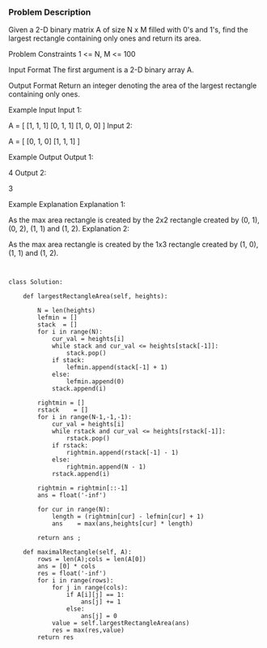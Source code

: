### Problem Description

Given a 2-D binary matrix A of size N x M filled with 0's and 1's, find the largest rectangle containing only ones and return its area.



Problem Constraints
1 <= N, M <= 100



Input Format
The first argument is a 2-D binary array A.



Output Format
Return an integer denoting the area of the largest rectangle containing only ones.



Example Input
Input 1:

 A = [
       [1, 1, 1]
       [0, 1, 1]
       [1, 0, 0] 
     ]
Input 2:

 A = [
       [0, 1, 0]
       [1, 1, 1]
     ] 


Example Output
Output 1:

 4
Output 2:

 3


Example Explanation
Explanation 1:

 As the max area rectangle is created by the 2x2 rectangle created by (0, 1), (0, 2), (1, 1) and (1, 2).
Explanation 2:

 As the max area rectangle is created by the 1x3 rectangle created by (1, 0), (1, 1) and (1, 2).


```


class Solution:

    def largestRectangleArea(self, heights):

        N = len(heights)
        lefmin = []
        stack  = []
        for i in range(N):
            cur_val = heights[i]
            while stack and cur_val <= heights[stack[-1]]:
                stack.pop()
            if stack:
                lefmin.append(stack[-1] + 1)
            else:
                lefmin.append(0)
            stack.append(i)
            
        rightmin = []
        rstack    = []
        for i in range(N-1,-1,-1):
            cur_val = heights[i]
            while rstack and cur_val <= heights[rstack[-1]]:
                rstack.pop()
            if rstack:
                rightmin.append(rstack[-1] - 1)
            else:
                rightmin.append(N - 1)
            rstack.append(i)
            
        rightmin = rightmin[::-1]
        ans = float('-inf')
        
        for cur in range(N):
            length = (rightmin[cur] - lefmin[cur] + 1)
            ans    = max(ans,heights[cur] * length)
            
        return ans ;

	def maximalRectangle(self, A):
        rows = len(A);cols = len(A[0])
        ans = [0] * cols
        res = float('-inf')
        for i in range(rows):
            for j in range(cols):
                if A[i][j] == 1: 
                    ans[j] += 1
                else: 
                    ans[j] = 0
            value = self.largestRectangleArea(ans)
            res = max(res,value)
        return res
        
        
```
